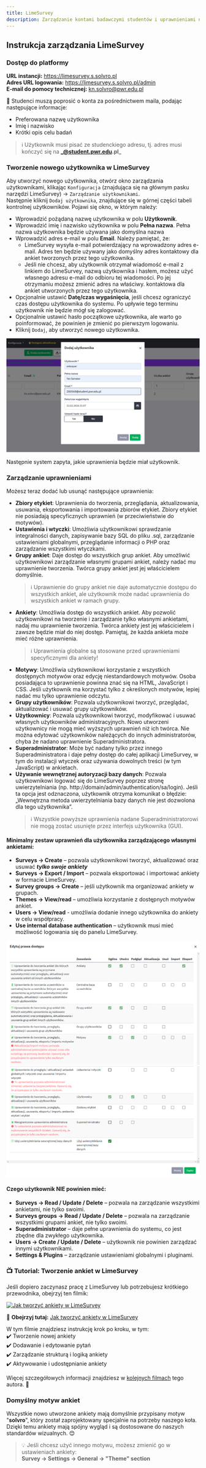 ```yaml
---
title: LimeSurvey
description: Zarządzanie kontami badawczymi studentów i uprawnieniami na naszej platformie LimeSurvey
---
```


## Instrukcja zarządzania LimeSurvey

### Dostęp do platformy

**URL instancji:** https://limesurvey.s.solvro.pl  
**Adres URL logowania:** https://limesurvey.s.solvro.pl/admin  
**E-mail do pomocy technicznej:** kn.solvro@pwr.edu.pl

📩 Studenci muszą poprosić o konta za pośrednictwem maila, podając następujące informacje:

- Preferowana nazwę użytkownika
- Imię i nazwisko
- Krótki opis celu badań

> ℹ️ Użytkownik musi pisać ze studenckiego adresu, tj. adres musi kończyć się na **_@student.pwr.edu.pl_**

### Tworzenie nowego użytkownika w LimeSurvey

Aby utworzyć nowego użytkownika, otwórz okno zarządzania użytkownikami, klikając `Konfiguracja` (znajdująca się na
głównym pasku narzędzi LimeSurvey) → `Zarządzanie użytkownikami`.  
Następnie kliknij `Dodaj użytkownika`, znajdujące się w górnej części tabeli kontrolnej użytkowników. Pojawi się
okno, w którym należy:

- Wprowadzić pożądaną nazwę użytkownika w polu **Użytkownik**.
- Wprowadzić imię i nazwisko użytkownika w polu **Pełna nazwa**. Pełna nazwa użytkownika będzie używana jako domyślna nazwa
- Wprowadzić adres e-mail w polu **Email**. Należy pamiętać, że:
  - LimeSurvey wysyła e-mail potwierdzający na wprowadzony adres e-mail. Adres ten będzie używany jako domyślny adres
    kontaktowy dla ankiet tworzonych przez tego użytkownika.
  - Jeśli nie chcesz, aby użytkownik otrzymał wiadomość e-mail z linkiem do LimeSurvey, nazwą użytkownika i hasłem,
    możesz użyć własnego adresu e-mail do odbioru tej wiadomości. Po jej otrzymaniu możesz zmienić adres na właściwy.
    kontaktowa dla ankiet utworzonych przez tego użytkownika.
- Opcjonalnie ustawić **Datę/czas wygaśnięcia**, jeśli chcesz ograniczyć czas dostępu użytkownika do systemu. Po upływie tego
  terminu użytkownik nie będzie mógł się zalogować.
- Opcjonalnie ustawić hasło początkowe użytkownika, ale warto go poinformować, że powinien je zmienić po pierwszym
  logowaniu.
- Kliknij `Dodaj`, aby utworzyć nowego użytkownika.

![ls-add-user.png](../../../../assets/docs/ls-add-user.png)

Następnie system zapyta, jakie uprawnienia będzie miał użytkownik.

### Zarządzanie uprawnieniami

Możesz teraz dodać lub usunąć następujące uprawnienia:

- **Zbiory etykiet**: Uprawnienia do tworzenia, przeglądania, aktualizowania, usuwania, eksportowania i importowania
  zbiorów etykiet. Zbiory etykiet nie posiadają specyficznych uprawnień (w przeciwieństwie do motywów).
- **Ustawienia i wtyczki**: Umożliwia użytkownikowi sprawdzanie integralności danych, zapisywanie bazy SQL do pliku
  .sql, zarządzanie ustawieniami globalnymi, przeglądanie informacji o PHP oraz zarządzanie wszystkimi wtyczkami.
- **Grupy ankiet**: Daje dostęp do wszystkich grup ankiet. Aby umożliwić użytkownikowi zarządzanie własnymi grupami
  ankiet, należy nadać mu uprawnienie tworzenia. Twórca grupy ankiet jest jej właścicielem domyślnie.
  > ℹ️ Uprawnienie do grupy ankiet nie daje automatycznie dostępu do wszystkich ankiet, ale użytkownik może nadać
  > uprawnienia do wszystkich ankiet w ramach grupy.
- **Ankiety**: Umożliwia dostęp do wszystkich ankiet. Aby pozwolić użytkownikowi na tworzenie i zarządzanie tylko
  własnymi ankietami, nadaj mu uprawnienie tworzenia. Twórca ankiety jest jej właścicielem i zawsze będzie miał do niej
  dostęp. Pamiętaj, że każda ankieta może mieć różne uprawnienia.
  > ℹ️ Uprawnienia globalne są stosowane przed uprawnieniami specyficznymi dla ankiety!
- **Motywy**: Umożliwia użytkownikowi korzystanie z wszystkich dostępnych motywów oraz edycję niestandardowych motywów.
  Osoba posiadająca to uprawnienie powinna znać się na HTML, JavaScript i CSS. Jeśli użytkownik ma korzystać tylko z
  określonych motywów, lepiej nadać mu tylko uprawnienie odczytu.
- **Grupy użytkowników**: Pozwala użytkownikowi tworzyć, przeglądać, aktualizować i usuwać grupy użytkowników.
- **Użytkownicy**: Pozwala użytkownikowi tworzyć, modyfikować i usuwać własnych użytkowników administracyjnych. Nowo
  utworzeni użytkownicy nie mogą mieć wyższych uprawnień niż ich twórca. Nie można edytować użytkowników należących do
  innych administratorów, chyba że nadano uprawnienie Superadministratora.
- **Superadministrator**: Może być nadany tylko przez innego Superadministratora i daje pełny dostęp do całej aplikacji
  LimeSurvey, w tym do instalacji wtyczek oraz używania dowolnych treści (w tym JavaScript) w ankietach.
- **Używanie wewnętrznej autoryzacji bazy danych**: Pozwala użytkownikowi logować się do LimeSurvey poprzez stronę
  uwierzytelniania (np. http://domain/admin/authentication/sa/login). Jeśli ta opcja jest odznaczona, użytkownik otrzyma
  komunikat o błędzie: „Wewnętrzna metoda uwierzytelniania bazy danych nie jest dozwolona dla tego użytkownika”.
  > ℹ️ Wszystkie powyższe uprawnienia nadane Superadministratorowi nie mogą zostać usunięte przez interfejs
  > użytkownika (GUI).

#### Minimalny zestaw uprawnień dla użytkownika zarządzającego własnymi ankietami:

- **Surveys → Create** – pozwala użytkownikowi tworzyć, aktualizować oraz usuwać **_tylko swoje ankiety_**
- **Surveys → Export / Import** – pozwala eksportować i importować ankiety w formacie LimeSurvey.
- **Survey groups → Create** – jeśli użytkownik ma organizować ankiety w grupach.
- **Themes → View/read** – umożliwia korzystanie z dostępnych motywów ankiet.
- **Users → View/read** - umożliwia dodanie innego użytkownika do ankiety w celu współpracy.
- **Use internal database authentication** – użytkownik musi mieć możliwość logowania się do panelu LimeSurvey.

![ls-permit-1.png](../../../../assets/docs/ls-permit-1.png)
![ls-permit-2.png](../../../../assets/docs/ls-permit-2.png)

#### Czego użytkownik NIE powinien mieć:

- **Surveys → Read / Update / Delete** – pozwala na zarządzanie wszystkimi ankietami, nie tylko swoimi.
- **Surveys groups → Read / Update / Delete** – pozwala na zarządzanie wszystkimi grupami ankiet, nie tylko swoimi.
- **Superadministrator** – daje pełne uprawnienia do systemu, co jest zbędne dla zwykłego użytkownika.
- **Users → Create / Update / Delete** – użytkownik nie powinien zarządzać innymi użytkownikami.
- **Settings & Plugins** – zarządzanie ustawieniami globalnymi i pluginami.

### 📺 Tutorial: Tworzenie ankiet w LimeSurvey

Jeśli dopiero zaczynasz pracę z LimeSurvey lub potrzebujesz krótkiego przewodnika, obejrzyj ten filmik:

[![Jak tworzyć ankiety w LimeSurvey](https://img.youtube.com/vi/H8hQ4kk55SM/maxresdefault.jpg)](https://www.youtube.com/watch?v=H8hQ4kk55SM)

🔗 **Obejrzyj tutaj:** [Jak tworzyć ankiety w LimeSurvey](https://www.youtube.com/watch?v=H8hQ4kk55SM)

W tym filmie znajdziesz instrukcję krok po kroku, w tym:  
✔️ Tworzenie nowej ankiety  
✔️ Dodawanie i edytowanie pytań  
✔️ Zarządzanie strukturą i logiką ankiety  
✔️ Aktywowanie i udostępnianie ankiety

Więcej szczegółowych informacji znajdziesz w [kolejnych filmach](https://www.youtube.com/@limesurvey-tutorials7197/videos) tego autora. 🚀

### Domyślny motyw ankiet

Wszystkie nowo utworzone ankiety mają domyślnie przypisany motyw "**solvro**", który został zaprojektowany specjalnie na
potrzeby naszego koła. Dzięki temu ankiety mają spójny wygląd i są dostosowane do naszych standardów wizualnych. 😊

> 💡 Jeśli chcesz użyć innego motywu, możesz zmienić go w ustawieniach ankiety:  
> **Survey → Settings → General → "Theme" section**

